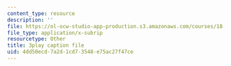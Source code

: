 ```yaml
---
content_type: resource
description: ''
file: https://ol-ocw-studio-app-production.s3.amazonaws.com/courses/18-06sc-linear-algebra-fall-2011/4dd50ecd7a2d1cd73548e75ac27f47ce_FzncDO1eSNI.srt
file_type: application/x-subrip
resourcetype: Other
title: 3play caption file
uid: 4dd50ecd-7a2d-1cd7-3548-e75ac27f47ce
---
```

